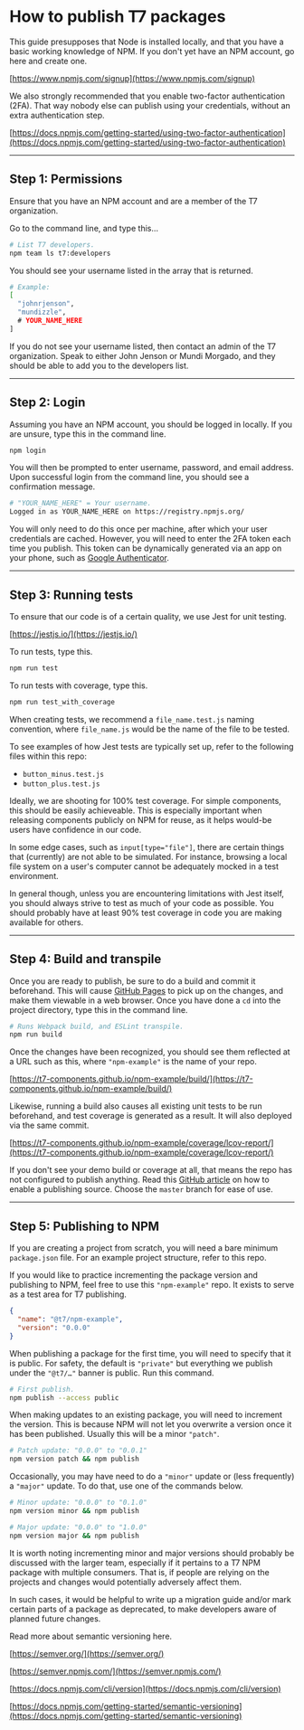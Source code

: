 # How to publish T7 packages

This guide presupposes that Node is installed locally, and that you have a basic working knowledge of NPM. If you don't yet have an NPM account, go here and create one.

[https://www.npmjs.com/signup](https://www.npmjs.com/signup)

We also strongly recommended that you enable two-factor authentication (2FA). That way nobody else can publish using your credentials, without an extra authentication step.

[https://docs.npmjs.com/getting-started/using-two-factor-authentication](https://docs.npmjs.com/getting-started/using-two-factor-authentication)

---

## Step 1: Permissions

Ensure that you have an NPM account and are a member of the T7 organization.

Go to the command line, and type this…

```sh
# List T7 developers.
npm team ls t7:developers
```

You should see your username listed in the array that is returned.

```sh
# Example:
[
  "johnrjenson",
  "mundizzle",
  # YOUR_NAME_HERE
]
```

If you do not see your username listed, then contact an admin of the T7 organization. Speak to either John Jenson or Mundi Morgado, and they should be able to add you to the developers list.

---

## Step 2: Login

Assuming you have an NPM account, you should be logged in locally. If you are unsure, type this in the command line.

```sh
npm login
```

You will then be prompted to enter username, password, and email address. Upon successful login from the command line, you should see a confirmation message.

```sh
# "YOUR_NAME_HERE" = Your username.
Logged in as YOUR_NAME_HERE on https://registry.npmjs.org/
```

You will only need to do this once per machine, after which your user credentials are cached. However, you will need to enter the 2FA token each time you publish. This token can be dynamically generated via an app on your phone, such as [Google Authenticator](https://en.wikipedia.org/wiki/Google_Authenticator).

---

## Step 3: Running tests

To ensure that our code is of a certain quality, we use Jest for unit testing.

[https://jestjs.io/](https://jestjs.io/)

To run tests, type this.

```sh
npm run test
```

To run tests with coverage, type this.

```sh
npm run test_with_coverage
```

When creating tests, we recommend a `file_name.test.js` naming convention, where `file_name.js` would be the name of the file to be tested.

To see examples of how Jest tests are typically set up, refer to the following files within this repo:

- `button_minus.test.js`
- `button_plus.test.js`

Ideally, we are shooting for 100% test coverage. For simple components, this should be easily achieveable. This is especially important when releasing components publicly on NPM for reuse, as it helps would-be users have confidence in our code.

In some edge cases, such as `input[type="file"]`, there are certain things that (currently) are not able to be simulated. For instance, browsing a local file system on a user's computer cannot be adequately mocked in a test environment.

In general though, unless you are encountering limitations with Jest itself, you should always strive to test as much of your code as possible. You should probably have at least 90% test coverage in code you are making available for others.

---

## Step 4: Build and transpile

Once you are ready to publish, be sure to do a build and commit it beforehand. This will cause [GitHub Pages](https://pages.github.com/) to pick up on the changes, and make them viewable in a web browser. Once you have done a `cd` into the project directory, type this in the command line.

```sh
# Runs Webpack build, and ESLint transpile.
npm run build
```

Once the changes have been recognized, you should see them reflected at a URL such as this, where `"npm-example"` is the name of your repo.

[https://t7-components.github.io/npm-example/build/](https://t7-components.github.io/npm-example/build/)

Likewise, running a build also causes all existing unit tests to be run beforehand, and test coverage is generated as a result. It will also deployed via the same commit.

[https://t7-components.github.io/npm-example/coverage/lcov-report/](https://t7-components.github.io/npm-example/coverage/lcov-report/)

If you don't see your demo build or coverage at all, that means the repo has not configured to publish anything. Read this [GitHub article](https://help.github.com/articles/configuring-a-publishing-source-for-github-pages/) on how to enable a publishing source. Choose the `master` branch for ease of use.


---

## Step 5: Publishing to NPM

If you are creating a project from scratch, you will need a bare minimum `package.json` file. For an example project structure, refer to this repo.

If you would like to practice incrementing the package version and publishing to NPM, feel free to use this `"npm-example"` repo. It exists to serve as a test area for T7 publishing.

```json
{
  "name": "@t7/npm-example",
  "version": "0.0.0"
}
```

When publishing a package for the first time, you will need to specify that it is public. For safety, the default is `"private"` but everything we publish under the `"@t7/…"` banner is public. Run this command.

```sh
# First publish.
npm publish --access public
```

When making updates to an existing package, you will need to increment the version. This is because NPM will not let you overwrite a version once it has been published. Usually this will be a minor `"patch"`.

```sh
# Patch update: "0.0.0" to "0.0.1"
npm version patch && npm publish
```

Occasionally, you may have need to do a `"minor"` update or (less frequently) a `"major"` update. To do that, use one of the commands below.

```sh
# Minor update: "0.0.0" to "0.1.0"
npm version minor && npm publish
```

```sh
# Major update: "0.0.0" to "1.0.0"
npm version major && npm publish
```

It is worth noting incrementing minor and major versions should probably be discussed with the larger team, especially if it pertains to a T7 NPM package with multiple consumers. That is, if people are relying on the projects and changes would potentially adversely affect them.

In such cases, it would be helpful to write up a migration guide and/or mark certain parts of a package as deprecated, to make developers aware of planned future changes.

Read more about semantic versioning here.

[https://semver.org/](https://semver.org/)

[https://semver.npmjs.com/](https://semver.npmjs.com/)

[https://docs.npmjs.com/cli/version](https://docs.npmjs.com/cli/version)

[https://docs.npmjs.com/getting-started/semantic-versioning](https://docs.npmjs.com/getting-started/semantic-versioning)
